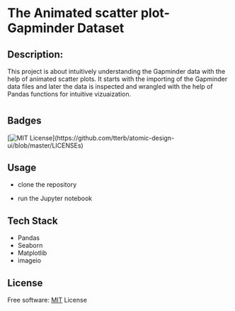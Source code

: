 
# The Animated scatter plot- Gapminder Dataset

## Description:
This project is about intuitively understanding the Gapminder data with the help of animated scatter plots. It starts with the importing of the Gapminder data files and later  the data is inspected and wrangled with the help of Pandas functions for intuitive vizuaization.

#
## Badges


[![MIT License](https://img.shields.io/apm/l/atomic-design-ui.svg?)](https://github.com/tterb/atomic-design-ui/blob/master/LICENSEs)

  
## Usage

- clone the repository

- run the Jupyter notebook

  
## Tech Stack
- Pandas
- Seaborn
- Matplotlib
- imageio


## License

Free software: [MIT](https://choosealicense.com/licenses/mit/)
License
  